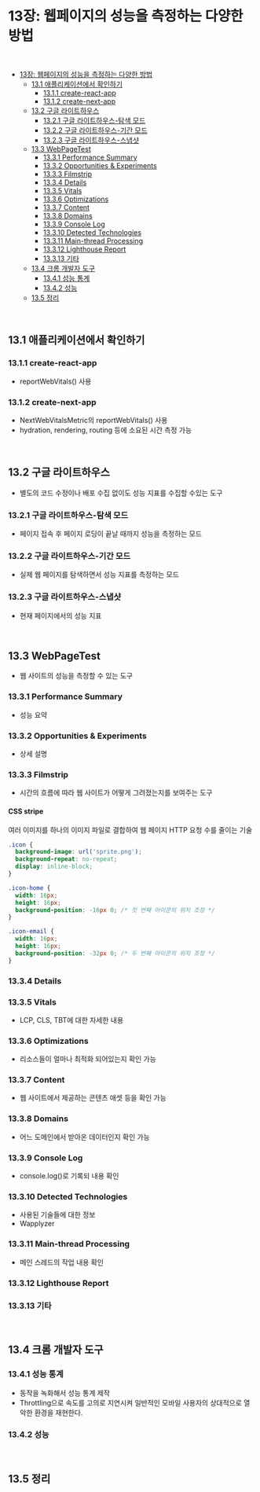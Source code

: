 # 13장: 웹페이지의 성능을 측정하는 다양한 방법

<br>

- [13장: 웹페이지의 성능을 측정하는 다양한 방법](#13장-웹페이지의-성능을-측정하는-다양한-방법)
  - [13.1 애플리케이션에서 확인하기](#131-애플리케이션에서-확인하기)
    - [13.1.1 create-react-app](#1311-create-react-app)
    - [13.1.2 create-next-app](#1312-create-next-app)
  - [13.2 구글 라이트하우스](#132-구글-라이트하우스)
    - [13.2.1 구글 라이트하우스-탐색 모드](#1321-구글-라이트하우스-탐색-모드)
    - [13.2.2 구글 라이트하우스-기간 모드](#1322-구글-라이트하우스-기간-모드)
    - [13.2.3 구글 라이트하우스-스냅샷](#1323-구글-라이트하우스-스냅샷)
  - [13.3 WebPageTest](#133-webpagetest)
    - [13.3.1 Performance Summary](#1331-performance-summary)
    - [13.3.2 Opportunities & Experiments](#1332-Opportunities-&-Experiments)
    - [13.3.3 Filmstrip](#1333-filmstrip)
    - [13.3.4 Details](#1334-details)
    - [13.3.5 Vitals](#1335-vitals)
    - [13.3.6 Optimizations](#1336-optimizations)
    - [13.3.7 Content](#1337-content)
    - [13.3.8 Domains](#1338-domains)
    - [13.3.9 Console Log](#1339-console-log)
    - [13.3.10 Detected Technologies](#13310-detected-technologies)
    - [13.3.11 Main-thread Processing](#13311-main-thread-processing)
    - [13.3.12 Lighthouse Report](#13312-lighthouse-report)
    - [13.3.13 기타](#13313-기타)
  - [13.4 크롬 개발자 도구](#134-크롬-개발자-도구)
    - [13.4.1 성능 통계](#1341-성능-통계)
    - [13.4.2 성능](#1342-성능)
  - [13.5 정리](#135-정리)

<br>

## 13.1 애플리케이션에서 확인하기

### 13.1.1 create-react-app

- reportWebVitals() 사용

### 13.1.2 create-next-app

- NextWebVitalsMetric의 reportWebVitals() 사용
- hydration, rendering, routing 등에 소요된 시간 측정 가능

<br>

## 13.2 구글 라이트하우스

- 별도의 코드 수정이나 배포 수집 없이도 성능 지표를 수집할 수있는 도구

### 13.2.1 구글 라이트하우스-탐색 모드

- 페이지 접속 후 페이지 로딩이 끝날 때까지 성능을 측정하는 모드

### 13.2.2 구글 라이트하우스-기간 모드

- 실제 웹 페이지를 탐색하면서 성능 지표를 측정하는 모드

### 13.2.3 구글 라이트하우스-스냅샷

- 현재 페이지에서의 성능 지표

<br>

## 13.3 WebPageTest

- 웹 사이트의 성능을 측정할 수 있는 도구

### 13.3.1 Performance Summary

- 성능 요약

### 13.3.2 Opportunities & Experiments

- 상세 설명

### 13.3.3 Filmstrip

- 시간의 흐름에 따라 웹 사이트가 어떻게 그려졌는지를 보여주는 도구

#### CSS stripe

여러 이미지를 하나의 이미지 파일로 결합하여 웹 페이지 HTTP 요청 수를 줄이는 기술

```css
.icon {
  background-image: url('sprite.png');
  background-repeat: no-repeat;
  display: inline-block;
}

.icon-home {
  width: 16px;
  height: 16px;
  background-position: -16px 0; /* 첫 번째 아이콘의 위치 조정 */
}

.icon-email {
  width: 16px;
  height: 16px;
  background-position: -32px 0; /* 두 번째 아이콘의 위치 조정 */
}
```

### 13.3.4 Details

### 13.3.5 Vitals

- LCP, CLS, TBT에 대한 자세한 내용

### 13.3.6 Optimizations

- 리소스들이 얼마나 최적화 되어있는지 확인 가능

### 13.3.7 Content

- 웹 사이트에서 제공하는 콘텐츠 애셋 등을 확인 가능

### 13.3.8 Domains

- 어느 도메인에서 받아온 데이터인지 확인 가능

### 13.3.9 Console Log

- console.log()로 기록되 내용 확인

### 13.3.10 Detected Technologies

- 사용된 기술들에 대한 정보
- Wapplyzer

### 13.3.11 Main-thread Processing

- 메인 스레드의 작업 내용 확인

### 13.3.12 Lighthouse Report

### 13.3.13 기타

<br>

## 13.4 크롬 개발자 도구

### 13.4.1 성능 통계

- 동작을 녹화해서 성능 통계 제작
- Throttling으로 속도를 고의로 지연시켜 일반적인 모바일 사용자의 상대적으로 열악한 환경을 재현한다.

### 13.4.2 성능

<br>

## 13.5 정리
